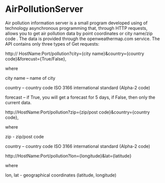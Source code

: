 # AirPollutionServer
Air pollution information server is a small program developed using of technology asynchronous
programming  that, through HTTP requests, allows you to get air pollution data by point coordinates or city name/zip code . 
The data is provided through the openweathermap.com service. The API contains only three types of Get requests:

http:// HostName:Port/pollution?city={city name}&country={country code}&forecust={True/False}, 

where

city name – name of city

country – country code  ISO 3166 international standard (Alpha-2 code)

forecast – if True, you will get a forecast for 5 days, if False, then only the current data.

http://HostName:Port/pollution?zip={zip/post code}&country={country code},

where

zip - zip/post code

country – country code  ISO 3166 international standard (Alpha-2 code)

http://HostName:Port/pollution?lon={longitude}&lat={latitude}

where

lon, lat - geographical coordinates (latitude, longitude)

